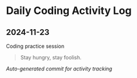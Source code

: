 # Daily Coding Activity Log

## 2024-11-23

Coding practice session

> Stay hungry, stay foolish.

*Auto-generated commit for activity tracking*
